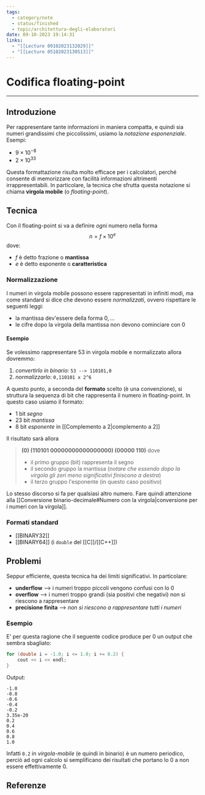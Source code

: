 ```yaml
---
tags:
  - category/note
  - status/finished
  - topic/architettura-degli-elaboratori
date: 09-10-2023 19:14:31
links:
  - "[[Lecture 09102023132029]]"
  - "[[Lecture 05102023130513]]"
---
```

# Codifica floating-point
---
## Introduzione
Per rappresentare tante informazioni in maniera compatta, e quindi sia numeri grandissimi che piccolissimi, usiamo la _notazione esponenziale_. Esempi:
- $9 \times 10^{-8}$
- $2 \times 10^{33}$

Questa formattazione risulta molto efficace per i calcolatori, perché consente di memorizzare con facilità informazioni altrimenti irrappresentabili. In particolare, la tecnica che sfrutta questa notazione si chiama **virgola mobile** (o _floating-point_).

## Tecnica
Con il floating-point si va a definire _ogni_ numero nella forma
$$n = f \times 10^{e}$$
dove:
- $f$ è detto frazione o **mantissa**
- $e$ è detto esponente o **caratteristica**

### Normalizzazione
I numeri in virgola mobile possono essere rappresentati in infiniti modi, ma come standard si dice che devono essere _normalizzati_, ovvero rispettare le seguenti leggi:
- la mantissa dev'essere della forma $0,...$
- le cifre dopo la virgola della mantissa non devono cominciare con $0$

#### Esempio
Se volessimo rappresentare 53 in virgola mobile e normalizzato allora dovremmo:
1. _convertirlo in binario_: `53 --> 110101,0`
2. _normalizzarlo_: `0,110101 x 2^6`

A questo punto, a seconda del **formato** scelto (è una convenzione), si struttura la sequenza di bit che rappresenta il numero in floating-point. In questo caso usiamo il formato:
- 1 bit _segno_
- 23 bit _mantissa_
- 8 bit _esponente_ in [[Complemento a 2|complemento a 2]]

Il risultato sarà allora
> **(0) (110101 00000000000000000) (00000 110)**
> dove
> - il primo gruppo (bit) rappresenta il segno
> - il secondo gruppo la mantissa (_notare che essendo dopo la virgola gli zeri meno significativi finiscono a destra_)
> - il terzo gruppo l'esponente (in questo caso positivo)

Lo stesso discorso si fa per qualsiasi altro numero. Fare quindi attenzione alla [[Conversione binario-decimale#Numero con la virgola|conversione per i numeri con la virgola]].

### Formati standard
- [[BINARY32]]
- [[BINARY64]] (i `double` del [[C]]/[[C++]])

## Problemi
Seppur efficiente, questa tecnica ha dei limiti significativi. In particolare:
- **underflow** --> i numeri troppo piccoli vengono confusi con lo 0
- **overflow** --> i numeri troppo grandi (sia positivi che negativi) non si riescono a rappresentare
- **precisione finita** --> _non si riescono a rappresentare tutti i numeri_

### Esempio
E' per questa ragione che il seguente codice produce per 0 un output che sembra sbagliato:
```cpp
for (double i = -1.0; i <= 1.0; i += 0.2) {
	cout << i << endl;
}
```
Output:
```
-1.0
-0.8
-0.6
-0.4
-0.2
3.35e-20
0.2
0.4
0.6
0.8
1.0
```

Infatti `0.2` in _virgola-mobile_ (e quindi in binario) è un numero periodico, perciò ad ogni calcolo si semplificano dei risultati che portano lo 0 a non essere effettivamente 0.

## Referenze